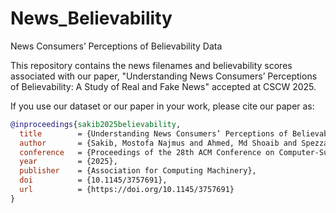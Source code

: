 # News_Believability
News Consumers’ Perceptions of Believability Data


This repository contains the news filenames and believability scores associated with our paper, "Understanding News Consumers’ Perceptions of Believability: A Study of Real and Fake News" accepted at CSCW 2025.

If you use our dataset or our paper in your work, please cite our paper as:

```bibtex
@inproceedings{sakib2025believability,
  title        = {Understanding News Consumers’ Perceptions of Believability: A Study of Real and Fake News},
  author       = {Sakib, Mostofa Najmus and Ahmed, Md Shoaib and Spezzano, Francesca and Hamby, Anne},
  conference   = {Proceedings of the 28th ACM Conference on Computer-Supported Cooperative Work and Social Computing (CSCW '25)},
  year         = {2025},
  publisher    = {Association for Computing Machinery},
  doi          = {10.1145/3757691},
  url          = {https://doi.org/10.1145/3757691}
}



